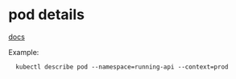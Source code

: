 # pod details

[docs](https://cloud.google.com/container-engine/docs/kubectl/describe)

Example:
```
  kubectl describe pod --namespace=running-api --context=prod
```
